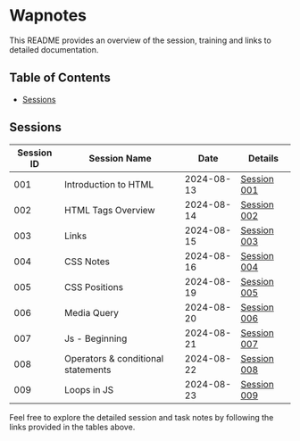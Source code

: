 # Wapnotes

This README provides an overview of the session, training and links to detailed documentation.

## Table of Contents

- [Sessions](#sessions)

## Sessions

| Session ID | Session Name       | Date       | Details                                |
|------------|--------------------|------------|----------------------------------------|
| 001        | Introduction to HTML   | 2024-08-13 | [Session 001](Frontend-dev/Session1.md) |
| 002        | HTML Tags Overview | 2024-08-14 | [Session 002](Frontend-dev/Session2.md) |
| 003        | Links      | 2024-08-15 | [Session 003](Frontend-dev/Session3.md) |
| 004        | CSS Notes      | 2024-08-16 | [Session 004](Frontend-dev/Session4.md) |
| 005        | CSS Positions      | 2024-08-19 | [Session 005](Frontend-dev/Session5.md) |
| 006        | Media Query      | 2024-08-20 | [Session 006](Frontend-dev/Session6.md) |
| 007        | Js - Beginning     | 2024-08-21 | [Session 007](Frontend-dev/Session7.md) |
| 008        | Operators & conditional statements      | 2024-08-22 | [Session 008](Frontend-dev/Session8.md) |
| 009        | Loops in JS     | 2024-08-23 | [Session 009](Frontend-dev/Session9.md) |


Feel free to explore the detailed session and task notes by following the links provided in the tables above.
